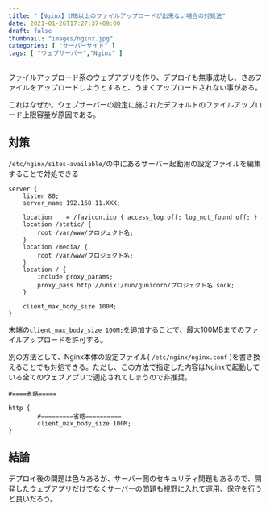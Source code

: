 ```yaml
---
title: "【Nginx】1MB以上のファイルアップロードが出来ない場合の対処法"
date: 2021-01-26T17:27:37+09:00
draft: false
thumbnail: "images/nginx.jpg"
categories: [ "サーバーサイド" ]
tags: [ "ウェブサーバー","Nginx" ]
---
```


ファイルアップロード系のウェブアプリを作り、デプロイも無事成功し、さあファイルをアップロードしようとすると、うまくアップロードされない事がある。

これはなぜか。ウェブサーバーの設定に施されたデフォルトのファイルアップロード上限容量が原因である。


## 対策


`/etc/nginx/sites-available/`の中にあるサーバー起動用の設定ファイルを編集することで対処できる


    server {
        listen 80; 
        server_name 192.168.11.XXX;
    
        location    = /favicon.ico { access_log off; log_not_found off; }
        location /static/ {
            root /var/www/プロジェクト名;
        }   
        location /media/ {
            root /var/www/プロジェクト名;
        }   
        location / { 
            include proxy_params;
            proxy_pass http://unix:/run/gunicorn/プロジェクト名.sock;
        }   
    
        client_max_body_size 100M;
    }


末端の`client_max_body_size 100M;`を追加することで、最大100MBまでのファイルアップロードを許可する。

別の方法として、Nginx本体の設定ファイル( `/etc/nginx/nginx.conf` )を書き換えることでも対処できる。ただし、この方法で指定した内容はNginxで起動している全てのウェブアプリで適応されてしまうので非推奨。


    #====省略=====
    
    http {
            #=========省略==========
            client_max_body_size 100M;
    }


## 結論

デプロイ後の問題は色々あるが、サーバー側のセキュリティ問題もあるので、開発したウェブアプリだけでなくサーバーの問題も視野に入れて運用、保守を行うと良いだろう。

